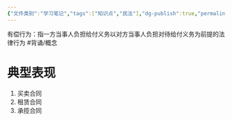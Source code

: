 ```yaml
---
{"文件类别":"学习笔记","tags":["知识点","民法"],"dg-publish":true,"permalink":"/学习笔记studyup/民法总论/有偿行为/","dgPassFrontmatter":true,"created":"2024-09-13T08:54:47.361+08:00","updated":"2024-10-27T20:13:52.948+08:00"}
---
```


有偿行为：指一方当事人负担给付义务以对方当事人负担对待给付义务为前提的法律行为 #背诵/概念 
# 典型表现
1. 买卖合同
2. 租赁合同
3. 承揽合同